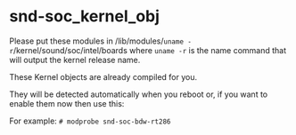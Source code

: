# snd-soc_kernel_obj
Please put these modules in /lib/modules/`uname -r`/kernel/sound/soc/intel/boards   where `uname -r` is the name command that will output the kernel release name.

These Kernel objects are already compiled for you.

They will be detected automatically when you reboot or, if you want to enable them now then use this:

For example: `# modprobe snd-soc-bdw-rt286`
